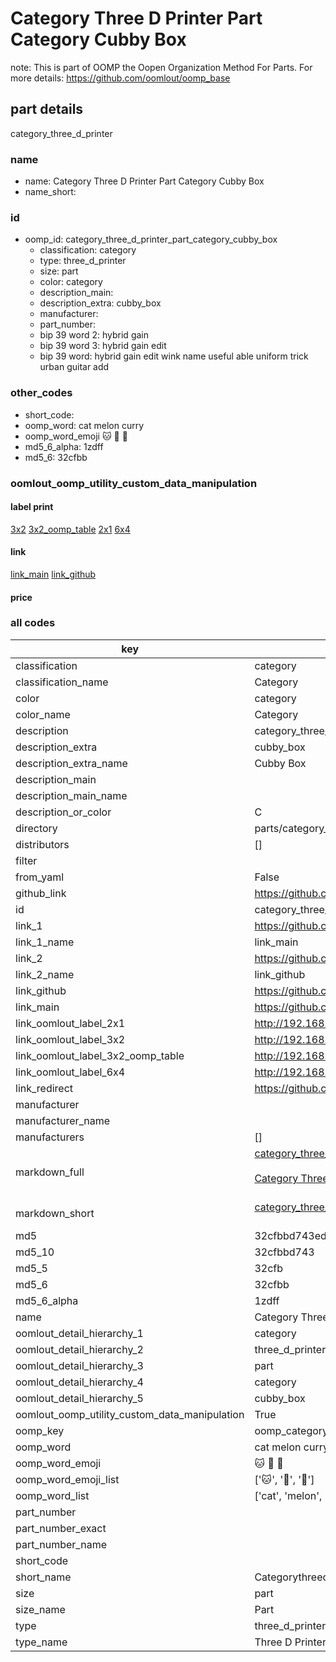 # Category Three D Printer Part Category Cubby Box  

note: This is part of OOMP the Oopen Organization Method For Parts. For more details: https://github.com/oomlout/oomp_base

##  part details
  



category_three_d_printer



### name
* name: Category Three D Printer Part Category Cubby Box
* name_short: 
### id
* oomp_id: category_three_d_printer_part_category_cubby_box
  * classification: category
  * type: three_d_printer
  * size: part
  * color: category
  * description_main: 
  * description_extra: cubby_box
  * manufacturer: 
  * part_number: 
  * bip 39 word 2: hybrid gain
  * bip 39 word 3: hybrid gain edit
  * bip 39 word: hybrid gain edit wink name useful able uniform trick urban guitar add

### other_codes
* short_code: 
* oomp_word: cat melon curry
* oomp_word_emoji :cat: :melon: :curry:
* md5_6_alpha: 1zdff
* md5_6: 32cfbb






### oomlout_oomp_utility_custom_data_manipulation
#### label print
[3x2](http://192.168.1.245:1112/?label=oomp%201zdff)
[3x2_oomp_table](http://192.168.1.108:1112/?label=oomp%201zdff)
[2x1](http://192.168.1.242:1112/?label=oomp%201zdff)
[6x4](http://192.168.1.55:1112/?label=oomp%201zdff)    

#### link

[link_main](https://github.com/oomlout/oomlout_oomp_version_1_messy/tree/main/parts/category_three_d_printer_part_category_cubby_box) [link_github](https://github.com/oomlout/oomlout_oomp_version_1_messy/tree/main/parts/category_three_d_printer_part_category_cubby_box)                             

#### price







### all codes 
| key | value |  
| --- | --- |  
| classification | category |  
| classification_name | Category |  
| color | category |  
| color_name | Category |  
| description | category_three_d_printer |  
| description_extra | cubby_box |  
| description_extra_name | Cubby Box |  
| description_main |  |  
| description_main_name |  |  
| description_or_color | C  |  
| directory | parts/category_three_d_printer_part_category_cubby_box |  
| distributors | [] |  
| filter |  |  
| from_yaml | False |  
| github_link | https://github.com/oomlout/oomlout_oomp_part_src/tree/main/parts/category_three_d_printer_part_category_cubby_box |  
| id | category_three_d_printer_part_category_cubby_box |  
| link_1 | https://github.com/oomlout/oomlout_oomp_version_1_messy/tree/main/parts/category_three_d_printer_part_category_cubby_box |  
| link_1_name | link_main |  
| link_2 | https://github.com/oomlout/oomlout_oomp_version_1_messy/tree/main/parts/category_three_d_printer_part_category_cubby_box |  
| link_2_name | link_github |  
| link_github | https://github.com/oomlout/oomlout_oomp_version_1_messy/tree/main/parts/category_three_d_printer_part_category_cubby_box |  
| link_main | https://github.com/oomlout/oomlout_oomp_version_1_messy/tree/main/parts/category_three_d_printer_part_category_cubby_box |  
| link_oomlout_label_2x1 | http://192.168.1.242:1112/?label=oomp%201zdff |  
| link_oomlout_label_3x2 | http://192.168.1.245:1112/?label=oomp%201zdff |  
| link_oomlout_label_3x2_oomp_table | http://192.168.1.108:1112/?label=oomp%201zdff |  
| link_oomlout_label_6x4 | http://192.168.1.55:1112/?label=oomp%201zdff |  
| link_redirect | https://github.com/oomlout/oomlout_oomp_version_1_messy/tree/main/parts/category_three_d_printer_part_category_cubby_box |  
| manufacturer |  |  
| manufacturer_name |  |  
| manufacturers | [] |  
| markdown_full | [category_three_d_printer_part_category_cubby_box](none)<br>[](none)<br>[Category Three D Printer Part Category Cubby Box](none)<br><br> |  
| markdown_short | [category_three_d_printer_part_category_cubby_box](none)<br><br> |  
| md5 | 32cfbbd743ed600bbfc96fbc8cd7b380 |  
| md5_10 | 32cfbbd743 |  
| md5_5 | 32cfb |  
| md5_6 | 32cfbb |  
| md5_6_alpha | 1zdff |  
| name | Category Three D Printer Part Category Cubby Box |  
| oomlout_detail_hierarchy_1 | category |  
| oomlout_detail_hierarchy_2 | three_d_printer |  
| oomlout_detail_hierarchy_3 | part |  
| oomlout_detail_hierarchy_4 | category |  
| oomlout_detail_hierarchy_5 | cubby_box |  
| oomlout_oomp_utility_custom_data_manipulation | True |  
| oomp_key | oomp_category_three_d_printer_part_category_cubby_box |  
| oomp_word | cat melon curry |  
| oomp_word_emoji | :cat: :melon: :curry: |  
| oomp_word_emoji_list | [':cat:', ':melon:', ':curry:'] |  
| oomp_word_list | ['cat', 'melon', 'curry'] |  
| part_number |  |  
| part_number_exact |  |  
| part_number_name |  |  
| short_code |  |  
| short_name | Categorythreedprinter |  
| size | part |  
| size_name | Part |  
| type | three_d_printer |  
| type_name | Three D Printer |  
